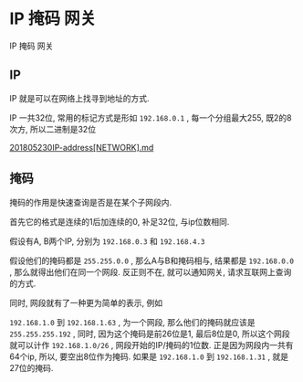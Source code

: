 <!--
Created: Thu May 28 2020 17:44:10 GMT+0800 (China Standard Time)
Modified: Thu May 28 2020 21:26:34 GMT+0800 (China Standard Time)
-->

# IP 掩码 网关

IP 掩码 网关

## IP

IP 就是可以在网络上找寻到地址的方式.

IP 一共32位, 常用的标记方式是形如 `192.168.0.1` , 每一个分组最大255, 既2的8次方, 所以二进制是32位

[201805230IP-address[NETWORK].md](./201805230IP-address[NETWORK].md)

## 掩码

掩码的作用是快速查询是否是在某个子网段内.

首先它的格式是连续的1后加连续的0, 补足32位, 与ip位数相同.

假设有A, B两个IP, 分别为 `192.168.0.3` 和 `192.168.4.3` 

假设他们的掩码都是 `255.255.0.0` , 那么A与B和掩码相与, 结果都是 `192.168.0.0` , 那么就得出他们在同一个网段. 反正则不在, 就可以通知网关, 请求互联网上查询的方式. 

同时, 网段就有了一种更为简单的表示, 例如

`192.168.1.0` 到 `192.168.1.63` , 为一个网段, 那么他们的掩码就应该是 `255.255.255.192` , 同时, 因为这个掩码是前26位是1, 最后8位是0, 所以这个网段就可以计作 `192.168.1.0/26` , 网段开始的IP/掩码的1位数. 正是因为网段内一共有64个ip, 所以, 要空出8位作为掩码. 如果是 `192.168.1.0` 到 `192.168.1.31` , 就是27位的掩码.
